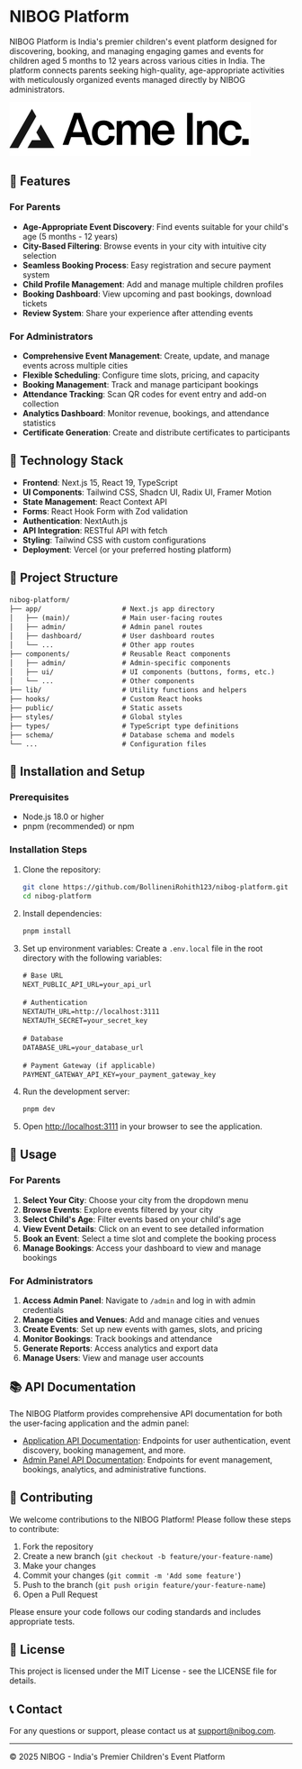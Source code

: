 # NIBOG Platform

NIBOG Platform is India's premier children's event platform designed for discovering, booking, and managing engaging games and events for children aged 5 months to 12 years across various cities in India. The platform connects parents seeking high-quality, age-appropriate activities with meticulously organized events managed directly by NIBOG administrators.

![NIBOG Platform](public/placeholder-logo.svg)

## 🌟 Features

### For Parents
- **Age-Appropriate Event Discovery**: Find events suitable for your child's age (5 months - 12 years)
- **City-Based Filtering**: Browse events in your city with intuitive city selection
- **Seamless Booking Process**: Easy registration and secure payment system
- **Child Profile Management**: Add and manage multiple children profiles
- **Booking Dashboard**: View upcoming and past bookings, download tickets
- **Review System**: Share your experience after attending events

### For Administrators
- **Comprehensive Event Management**: Create, update, and manage events across multiple cities
- **Flexible Scheduling**: Configure time slots, pricing, and capacity
- **Booking Management**: Track and manage participant bookings
- **Attendance Tracking**: Scan QR codes for event entry and add-on collection
- **Analytics Dashboard**: Monitor revenue, bookings, and attendance statistics
- **Certificate Generation**: Create and distribute certificates to participants

## 🚀 Technology Stack

- **Frontend**: Next.js 15, React 19, TypeScript
- **UI Components**: Tailwind CSS, Shadcn UI, Radix UI, Framer Motion
- **State Management**: React Context API
- **Forms**: React Hook Form with Zod validation
- **Authentication**: NextAuth.js
- **API Integration**: RESTful API with fetch
- **Styling**: Tailwind CSS with custom configurations
- **Deployment**: Vercel (or your preferred hosting platform)

## 📁 Project Structure

```
nibog-platform/
├── app/                    # Next.js app directory
│   ├── (main)/             # Main user-facing routes
│   ├── admin/              # Admin panel routes
│   ├── dashboard/          # User dashboard routes
│   └── ...                 # Other app routes
├── components/             # Reusable React components
│   ├── admin/              # Admin-specific components
│   ├── ui/                 # UI components (buttons, forms, etc.)
│   └── ...                 # Other components
├── lib/                    # Utility functions and helpers
├── hooks/                  # Custom React hooks
├── public/                 # Static assets
├── styles/                 # Global styles
├── types/                  # TypeScript type definitions
├── schema/                 # Database schema and models
└── ...                     # Configuration files
```

## 🔧 Installation and Setup

### Prerequisites
- Node.js 18.0 or higher
- pnpm (recommended) or npm

### Installation Steps

1. Clone the repository:
   ```bash
   git clone https://github.com/BollineniRohith123/nibog-platform.git
   cd nibog-platform
   ```

2. Install dependencies:
   ```bash
   pnpm install
   ```

3. Set up environment variables:
   Create a `.env.local` file in the root directory with the following variables:
   ```
   # Base URL
   NEXT_PUBLIC_API_URL=your_api_url
   
   # Authentication
   NEXTAUTH_URL=http://localhost:3111
   NEXTAUTH_SECRET=your_secret_key
   
   # Database
   DATABASE_URL=your_database_url
   
   # Payment Gateway (if applicable)
   PAYMENT_GATEWAY_API_KEY=your_payment_gateway_key
   ```

4. Run the development server:
   ```bash
   pnpm dev
   ```

5. Open [http://localhost:3111](http://localhost:3111) in your browser to see the application.

## 📖 Usage

### For Parents

1. **Select Your City**: Choose your city from the dropdown menu
2. **Browse Events**: Explore events filtered by your city
3. **Select Child's Age**: Filter events based on your child's age
4. **View Event Details**: Click on an event to see detailed information
5. **Book an Event**: Select a time slot and complete the booking process
6. **Manage Bookings**: Access your dashboard to view and manage bookings

### For Administrators

1. **Access Admin Panel**: Navigate to `/admin` and log in with admin credentials
2. **Manage Cities and Venues**: Add and manage cities and venues
3. **Create Events**: Set up new events with games, slots, and pricing
4. **Monitor Bookings**: Track bookings and attendance
5. **Generate Reports**: Access analytics and export data
6. **Manage Users**: View and manage user accounts

## 📚 API Documentation

The NIBOG Platform provides comprehensive API documentation for both the user-facing application and the admin panel:

- [Application API Documentation](application-api-documentation.md): Endpoints for user authentication, event discovery, booking management, and more.
- [Admin Panel API Documentation](admin-panel-api-documentation.md): Endpoints for event management, bookings, analytics, and administrative functions.

## 🤝 Contributing

We welcome contributions to the NIBOG Platform! Please follow these steps to contribute:

1. Fork the repository
2. Create a new branch (`git checkout -b feature/your-feature-name`)
3. Make your changes
4. Commit your changes (`git commit -m 'Add some feature'`)
5. Push to the branch (`git push origin feature/your-feature-name`)
6. Open a Pull Request

Please ensure your code follows our coding standards and includes appropriate tests.

## 📄 License

This project is licensed under the MIT License - see the LICENSE file for details.

## 📞 Contact

For any questions or support, please contact us at support@nibog.com.

---

© 2025 NIBOG - India's Premier Children's Event Platform

